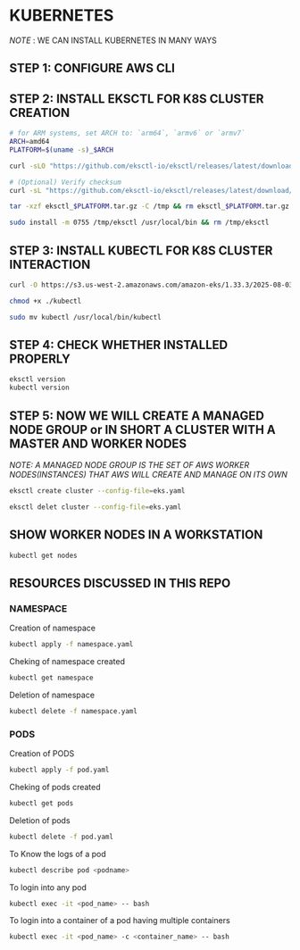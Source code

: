 # KUBERNETES

*NOTE* : WE CAN INSTALL KUBERNETES IN MANY WAYS 

## STEP 1: CONFIGURE AWS CLI
## STEP 2: INSTALL EKSCTL FOR K8S CLUSTER CREATION

```bash
# for ARM systems, set ARCH to: `arm64`, `armv6` or `armv7`
ARCH=amd64
PLATFORM=$(uname -s)_$ARCH

curl -sLO "https://github.com/eksctl-io/eksctl/releases/latest/download/eksctl_$PLATFORM.tar.gz"

# (Optional) Verify checksum
curl -sL "https://github.com/eksctl-io/eksctl/releases/latest/download/eksctl_checksums.txt" | grep $PLATFORM | sha256sum --check

tar -xzf eksctl_$PLATFORM.tar.gz -C /tmp && rm eksctl_$PLATFORM.tar.gz

sudo install -m 0755 /tmp/eksctl /usr/local/bin && rm /tmp/eksctl
```
## STEP 3: INSTALL KUBECTL FOR K8S CLUSTER INTERACTION

```bash
curl -O https://s3.us-west-2.amazonaws.com/amazon-eks/1.33.3/2025-08-03/bin/linux/amd64/kubectl
```
```bash
chmod +x ./kubectl
```
```bash
sudo mv kubectl /usr/local/bin/kubectl
```

## STEP 4: CHECK WHETHER INSTALLED PROPERLY
```bash
eksctl version
kubectl version
```
## STEP 5: NOW WE WILL CREATE A MANAGED NODE GROUP or IN SHORT A CLUSTER WITH A MASTER AND WORKER NODES

*NOTE: A MANAGED NODE GROUP IS THE SET OF AWS WORKER NODES(INSTANCES) THAT AWS WILL CREATE AND MANAGE ON ITS OWN*
```bash
eksctl create cluster --config-file=eks.yaml
```
```bash
eksctl delet cluster --config-file=eks.yaml
```

## SHOW WORKER NODES IN A WORKSTATION

```bash
kubectl get nodes
```

## RESOURCES DISCUSSED IN THIS REPO

### NAMESPACE

Creation of namespace 
```bash
kubectl apply -f namespace.yaml
```

Cheking of namespace created 
```bash
kubectl get namespace
```

Deletion of namespace 
```bash
kubectl delete -f namespace.yaml
```

### PODS

Creation of PODS
```bash
kubectl apply -f pod.yaml
```

Cheking of pods created 
```bash
kubectl get pods
```

Deletion of pods 
```bash
kubectl delete -f pod.yaml
```

To Know the logs of a pod
```bash
kubectl describe pod <podname>
```

To login into any pod 
```bash
kubectl exec -it <pod_name> -- bash
```

To login into a container of a pod having multiple containers
```bash
kubectl exec -it <pod_name> -c <container_name> -- bash
```
